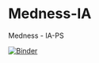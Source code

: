 # Medness-IA
Medness - IA-PS


[![Binder](https://mybinder.org/badge_logo.svg)](https://mybinder.org/v2/gh/StoneHg/Medness-IA/main)
